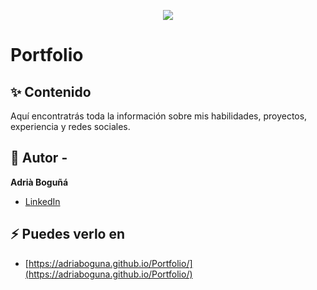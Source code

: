 <p align="center">
  <img src="https://github.com/thompsonemerson/thompsonemerson/raw/master/cover-thompson.png" />
</p>

<h1 align="left">Portfolio</h1>


## ✨ Contenido

Aquí encontratrás toda la información sobre mis habilidades, proyectos, experiencia y redes sociales.

## 🌱 Autor -
**Adrià Boguñá**

* [LinkedIn](https://www.linkedin.com/in/adriaboguna/)

## ⚡ Puedes verlo en
- [https://adriaboguna.github.io/Portfolio/](https://adriaboguna.github.io/Portfolio/)
